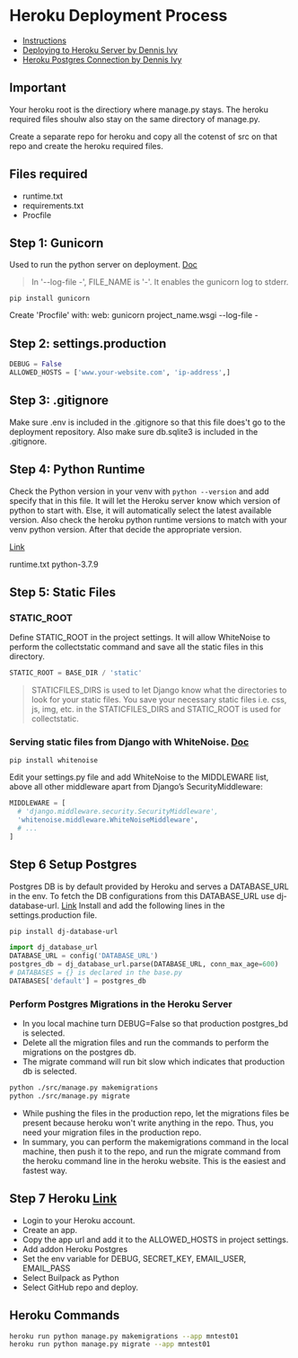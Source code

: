 # Heroku Deployment Process
- [Instructions](https://devcenter.heroku.com/articles/deploying-python)
- [Deploying to Heroku Server by Dennis Ivy](https://youtu.be/kBwhtEIXGII)
- [Heroku Postgres Connection by Dennis Ivy](https://youtu.be/TFFtDLZnbSs)

## Important
Your heroku root is the directiory where manage.py stays. The heroku required files shoulw also stay on the same directory of manage.py.

Create a separate repo for heroku and copy all the cotenst of src on that repo and create the heroku required files.

##  Files required
- runtime.txt
- requirements.txt
- Procfile

## Step 1: Gunicorn
Used to run the python server on deployment. [Doc](https://docs.gunicorn.org/en/latest/settings.html)
> In '--log-file -', FILE_NAME is '-'. It enables the gunicorn log to stderr.

`pip install gunicorn`

Create 'Procfile' with:
web: gunicorn project_name.wsgi --log-file -

## Step 2: settings.production
```python
DEBUG = False
ALLOWED_HOSTS = ['www.your-website.com', 'ip-address',]
```

## Step 3: .gitignore
Make sure .env is included in the .gitignore so that this file does't go to the deployment repository.
Also make sure db.sqlite3 is included in the .gitignore.

## Step 4: Python Runtime
Check the Python version in your venv with `python --version` and add specify that in this file. It will let the Heroku server know which version of python to start with. Else, it will automatically select the latest available version.
Also check the heroku python runtime versions to match with your venv python version. After that decide the appropriate version.

[Link](https://devcenter.heroku.com/articles/python-support#specifying-a-python-version)

runtime.txt
python-3.7.9

## Step 5: Static Files

### STATIC_ROOT
Define STATIC_ROOT in the project settings. It will allow WhiteNoise to perform the collectstatic command and save all the static files in this directory.
```python
STATIC_ROOT = BASE_DIR / 'static'
```
> STATICFILES_DIRS is used to let Django know what the directories to look for your static files. You save your necessary static files i.e. css, js, img, etc. in the STATICFILES_DIRS and STATIC_ROOT is used for collectstatic.


### Serving static files from Django with WhiteNoise. [Doc](http://whitenoise.evans.io/en/stable/)

`pip install whitenoise`

Edit your settings.py file and add WhiteNoise to the MIDDLEWARE list, above all other middleware apart from Django’s SecurityMiddleware:

```python
MIDDLEWARE = [
  # 'django.middleware.security.SecurityMiddleware',
  'whitenoise.middleware.WhiteNoiseMiddleware',
  # ...
]
```

## Step 6 Setup Postgres
Postgres DB is by default provided by Heroku and serves a DATABASE_URL in the env.
To fetch the DB configurations from this DATABASE_URL use dj-database-url. [Link](https://pypi.org/project/dj-database-url/)
Install and add the following lines in the settings.production file.

```bash
pip install dj-database-url
```

```python
import dj_database_url
DATABASE_URL = config('DATABASE_URL')
postgres_db = dj_database_url.parse(DATABASE_URL, conn_max_age=600)
# DATABASES = {} is declared in the base.py
DATABASES['default'] = postgres_db
```

### Perform Postgres Migrations in the Heroku Server
- In you local machine turn DEBUG=False so that production postgres_bd is selected.
- Delete all the migration files and run the commands to perform the migrations on the postgres db.
- The migrate command will run bit slow which indicates that production db is selected.
```bash
python ./src/manage.py makemigrations
python ./src/manage.py migrate
```
- While pushing the files in the production repo, let the migrations files be present because heroku won't write anything in the repo. Thus, you need your migration files in the production repo.
- In summary, you can perform the makemigrations command in the local machine, then push it to the repo, and run the migrate command from the heroku command line in the heroku website. This is the easiest and fastest way.

## Step 7 Heroku [Link](https://www.heroku.com/)
- Login to your Heroku account.
- Create an app.
- Copy the app url and add it to the ALLOWED_HOSTS in project settings.
- Add addon Heroku Postgres
- Set the env variable for DEBUG, SECRET_KEY, EMAIL_USER, EMAIL_PASS
- Select Builpack as Python
- Select GitHub repo and deploy.

## Heroku Commands
```bash
heroku run python manage.py makemigrations --app mntest01
heroku run python manage.py migrate --app mntest01
```
